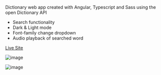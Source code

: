 Dictionary web app created with Angular, Typescript and Sass using the open Dictionary API

- Search functionality
- Dark & Light mode
- Font-family change dropdown
- Audio playback of searched word

[Live Site](https://main--animated-entremet-b5cbdb.netlify.app/)

![image](https://github.com/KathrynDavies123/dictionary-app/assets/103680044/54c13701-fb86-4658-947f-30471d66963e)

![image](https://github.com/KathrynDavies123/dictionary-app/assets/103680044/226b4d2c-8cb9-4447-8da3-19387d2b485a)
